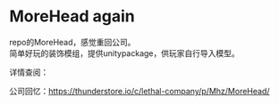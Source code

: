 # MoreHead again<br> 
repo的MoreHead，感觉重回公司。<br> 
简单好玩的装饰模组，提供unitypackage，供玩家自行导入模型。<br> 


详情查阅：

公司回忆：https://thunderstore.io/c/lethal-company/p/Mhz/MoreHead/
